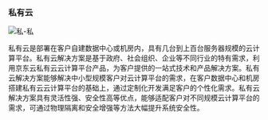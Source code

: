###  私有云

![私-私](D:\fengdanyang\Desktop\whitepaper\私-私.png)

私有云是部署在客户自建数据中心或机房内，具有几台到上百台服务器规模的云计算平台。私有云解决方案是基于政府、社会组织、企业等不同行业的特有需求，利用京东云私有云云计算平台产品，为客户提供的一站式技术和产品解决方案。私有云解决方案能够解决中小型规模客户对云计算平台的需求，在客户数据中心和机房搭建私有云云计算平台的基础上，通过定制化开发满足客户的个性化需求。私有云解决方案具有灵活性强、安全性高等优点，能够适配客户对不同规模云计算平台的需求，可通过物理隔离和安全增强等方法大幅提升系统安全性。
